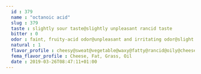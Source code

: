 ```yaml
---
  id : 379
  name : "octanoic acid"
  slug : 379
  taste : slightly sour taste@slightly unpleasant rancid taste
  bitter : 0
  odor : faint, fruity-acid odor@unpleasant and irritating odor@slight odor
  natural : 1
  flavor_profile : cheesy@sweat@vegetable@waxy@fatty@rancid@oily@cheese
  fema_flavor_profile : Cheese, Fat, Grass, Oil
  date : 2019-03-26T08:47:11+01:00
---
```



